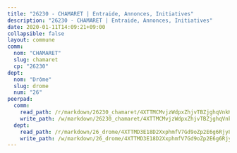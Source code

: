 ```yaml
---
title: "26230 - CHAMARET | Entraide, Annonces, Initiatives"
description: "26230 - CHAMARET | Entraide, Annonces, Initiatives"
date: 2020-01-11T14:09:21+09:00
collapsible: false
layout: commune
comm:
  nom: "CHAMARET"
  slug: chamaret
  cp: "26230"
dept:
  nom: "Drôme"
  slug: drome
  num: "26"
peerpad:
  comm:
    read_path: /r/markdown/26230_chamaret/4XTTMCMvjzWdpxZhjvTBZjghqVnkKFuRLYfAr3VGDuMgvbXXC
    write_path: /w/markdown/26230_chamaret/4XTTMCMvjzWdpxZhjvTBZjghqVnkKFuRLYfAr3VGDuMgvbXXC-K3TgTibJJEKZep5G1zwcMATkUGGpuhqPXhuXCTfCmfK6RSwpJpKwppzm6tLmZrhx6shHYeyEvDVyRp8qwZEhYLSbEZhJVEvZss87hPxNS7oCBFrXfW9ovMwMm6PRWu8YcBP9GU3x
  dept:
    read_path: /r/markdown/26_drome/4XTTMD3E18D2XxphmfV7Gd9oZp2E6g6Rjy8yoyyuT4SyeeDZv
    write_path: /w/markdown/26_drome/4XTTMD3E18D2XxphmfV7Gd9oZp2E6g6Rjy8yoyyuT4SyeeDZv-K3TgUGX4nG6FnUgVjDeodHJBzD4Z7jTqAJwquijk1LCW8AWc9CAemuRZDQCZC8aha3sgQcHNRUHizJ1bQGiTeNjxAKKxoxsNxcJ7pjGzQ4icP1ftCA9sHED31LddZbCgpf6zkM4Q
---
```


